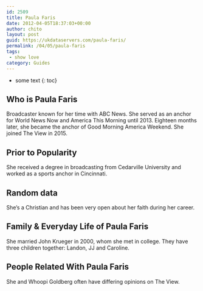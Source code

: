 ```yaml
---
id: 2509
title: Paula Faris
date: 2012-04-05T18:37:03+00:00
author: chito
layout: post
guid: https://ukdataservers.com/paula-faris/
permalink: /04/05/paula-faris
tags:
 - show love
category: Guides
---
```


* some text
{: toc}
          
          
## Who is  Paula Faris
                  
                  
                  
Broadcaster known for her time with ABC News. She served as an anchor for World News Now and America This Morning until 2013. Eighteen months later, she became the anchor of Good Morning America Weekend. She joined The View in 2015.
                  
                
                
                
## Prior to Popularity 
                  
                  
                  
She received a degree in broadcasting from Cedarville University and worked as a sports anchor in Cincinnati.
                  
                
                
                
## Random data 
                  
                  
                  
She&#8217;s a Christian and has been very open about her faith during her career.
                  
                
                
                
## Family & Everyday Life of Paula Faris
                  
                  
                  
She married John Krueger in 2000, whom she met in college. They have three children together: Landon, JJ and Caroline.
                  
                
                
                
## People Related With  Paula Faris
                  
                  
                  
She and Whoopi Goldberg often have differing opinions on The View.
                  
                
              
            
          
          
          
    
    
  

